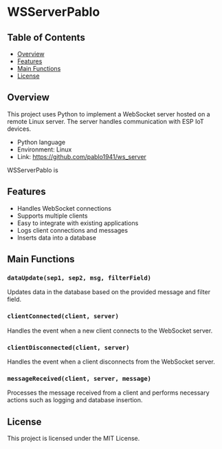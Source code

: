 # WSServerPablo

## Table of Contents
- [Overview](#overview)
- [Features](#features)
- [Main Functions](#main-functions)
- [License](#license)

## Overview
This project uses Python to implement a WebSocket server hosted on a remote Linux server.  The server handles communication with ESP IoT devices.

* Python language
* Environment: Linux
* Link: https://github.com/pablo1941/ws_server

WSServerPablo is 

## Features

- Handles WebSocket connections
- Supports multiple clients
- Easy to integrate with existing applications
- Logs client connections and messages
- Inserts data into a database

## Main Functions

### `dataUpdate(sep1, sep2, msg, filterField)`
Updates data in the database based on the provided message and filter field.

### `clientConnected(client, server)`
Handles the event when a new client connects to the WebSocket server.

### `clientDisconnected(client, server)`
Handles the event when a client disconnects from the WebSocket server.

### `messageReceived(client, server, message)`
Processes the message received from a client and performs necessary actions such as logging and database insertion.


## License

This project is licensed under the MIT License.

